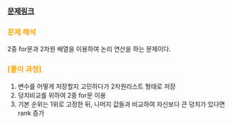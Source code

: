     
### [문제링크](https://www.acmicpc.net/problem/7568)

### <span style="color:orange"> 문제 해석 </span>
2중 for문과 2차원 배열을 이용하여 논리 연산을 하는 문제이다.

### 

### <span style="color:orange"> [풀이 과정] </span>
1. 변수를 어떻게 저장할지 고민하다가 2차원리스트 형태로 저장
2. 덩치비교를 위하여 2중 for문 이용
3. 기본 순위는 1위로 고정한 뒤, 나머지 값들과 비교하여 자신보다 큰 덩치가 있다면 rank 증가